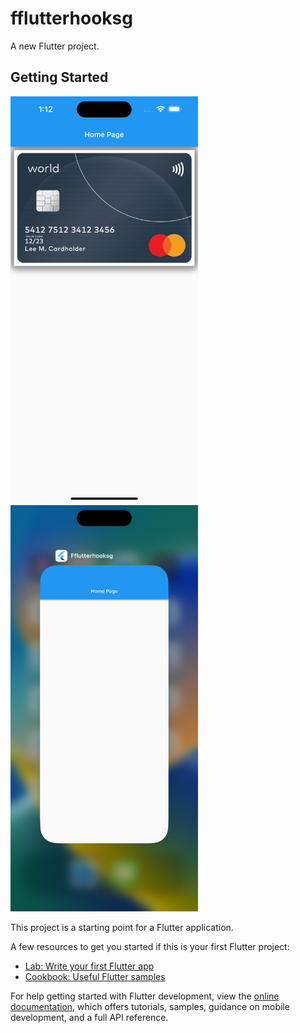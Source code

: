 # fflutterhooksg

A new Flutter project.

## Getting Started
<img src="output1.png" alt="output1" width="300px">
<img src="output2.png" alt="output2" width="300px">

This project is a starting point for a Flutter application.

A few resources to get you started if this is your first Flutter project:

- [Lab: Write your first Flutter app](https://docs.flutter.dev/get-started/codelab)
- [Cookbook: Useful Flutter samples](https://docs.flutter.dev/cookbook)

For help getting started with Flutter development, view the
[online documentation](https://docs.flutter.dev/), which offers tutorials,
samples, guidance on mobile development, and a full API reference.
